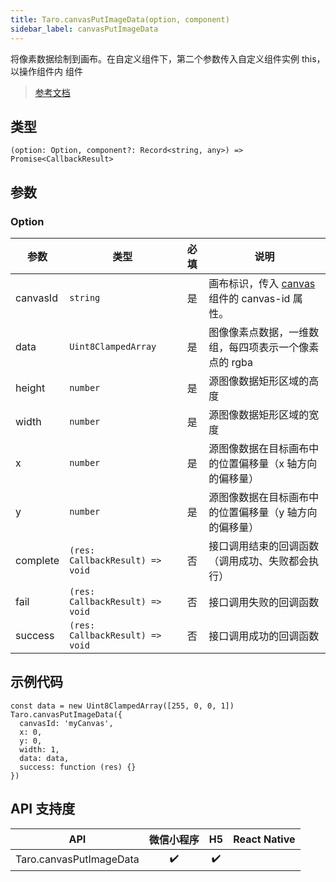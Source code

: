 ```yaml
---
title: Taro.canvasPutImageData(option, component)
sidebar_label: canvasPutImageData
---
```


将像素数据绘制到画布。在自定义组件下，第二个参数传入自定义组件实例 this，以操作组件内 <canvas> 组件

> [参考文档](https://developers.weixin.qq.com/miniprogram/dev/api/canvas/wx.canvasPutImageData.html)

## 类型

```tsx
(option: Option, component?: Record<string, any>) => Promise<CallbackResult>
```

## 参数

### Option

| 参数 | 类型 | 必填 | 说明 |
| --- | --- | :---: | --- |
| canvasId | `string` | 是 | 画布标识，传入 [canvas](https://developers.weixin.qq.com/miniprogram/dev/component/canvas.html) 组件的 canvas-id 属性。 |
| data | `Uint8ClampedArray` | 是 | 图像像素点数据，一维数组，每四项表示一个像素点的 rgba |
| height | `number` | 是 | 源图像数据矩形区域的高度 |
| width | `number` | 是 | 源图像数据矩形区域的宽度 |
| x | `number` | 是 | 源图像数据在目标画布中的位置偏移量（x 轴方向的偏移量） |
| y | `number` | 是 | 源图像数据在目标画布中的位置偏移量（y 轴方向的偏移量） |
| complete | `(res: CallbackResult) => void` | 否 | 接口调用结束的回调函数（调用成功、失败都会执行） |
| fail | `(res: CallbackResult) => void` | 否 | 接口调用失败的回调函数 |
| success | `(res: CallbackResult) => void` | 否 | 接口调用成功的回调函数 |

## 示例代码

```tsx
const data = new Uint8ClampedArray([255, 0, 0, 1])
Taro.canvasPutImageData({
  canvasId: 'myCanvas',
  x: 0,
  y: 0,
  width: 1,
  data: data,
  success: function (res) {}
})
```

## API 支持度

| API | 微信小程序 | H5 | React Native |
| :---: | :---: | :---: | :---: |
| Taro.canvasPutImageData | ✔️ | ✔️ |  |
